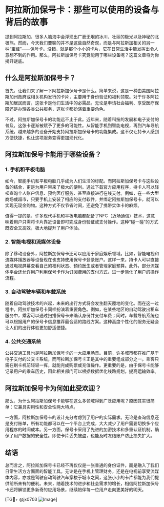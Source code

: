 # 阿拉斯加保号卡：那些可以使用的设备与背后的故事

提到阿拉斯加，很多人脑海中会浮现出广袤无垠的冰川、壮丽的极光以及神秘的北极熊。然而，今天我们要聊的并不是这些自然奇观，而是与阿拉斯加相关的另一种“宝藏”——保号卡。没错，就是那个小小的卡片，它在日常生活中能发挥出令人意想不到的作用。那么，阿拉斯加保号卡究竟能用于哪些设备呢？这篇文章将为你揭开谜底。

## 什么是阿拉斯加保号卡？

首先，让我们来了解一下阿拉斯加保号卡是什么。简单来说，这是一种由美国阿拉斯加州政府或相关机构发行的卡片，主要用于身份验证和福利领取。对于许多阿拉斯加居民而言，这张卡是他们生活中的必需品。无论是申请社会福利、享受医疗保障还是办理各类公共服务，这张卡都扮演着重要角色。

不过，阿拉斯加保号卡的功能远不止于此。近年来，随着科技的发展和电子支付的普及，这张卡逐渐被赋予了更多的可能性。从智能手机到智能电视，再到汽车导航系统，越来越多的设备开始支持阿拉斯加保号卡的功能集成。这不仅让持卡人感到方便快捷，也让这项服务变得更加现代化。

## 阿拉斯加保号卡能用于哪些设备？

### 1. 手机和平板电脑

如今，智能手机和平板电脑几乎成为人们生活的标配。而阿拉斯加保号卡与这些设备的结合，更是为用户带来了极大的便利。通过下载官方应用程序，持卡人可以轻松查询个人账户信息、预约医疗服务、甚至直接进行在线支付。例如，在一些大型商场或超市，只要手机上安装了相应的支付软件，并绑定阿拉斯加保号卡，就可以实现无现金购物。这种方式不仅节省时间，还避免了携带实体卡的麻烦。

值得一提的是，许多现代手机和平板电脑都配备了NFC（近场通信）技术，这意味着用户只需将卡片靠近设备即可完成身份验证或支付操作。这种“碰一碰”的方式既安全又高效，极大地提升了用户体验。

### 2. 智能电视和流媒体设备

除了移动设备外，阿拉斯加保号卡还可以应用于家庭娱乐领域。比如，智能电视和流媒体播放器等设备现在也支持使用保号卡登录账户。这样一来，持卡人可以直接通过电视屏幕查看自己的福利状态、预约医生或者管理家庭预算。此外，部分流媒体平台还允许用户利用保号卡作为订阅费用的支付方式，进一步简化了用户的操作流程。

### 3. 自动驾驶车辆和车载系统

随着自动驾驶技术的兴起，未来的出行方式将会发生翻天覆地的变化。而在这一过程中，阿拉斯加保号卡同样扮演着重要角色。例如，在某些地区的自动驾驶出租车服务中，乘客可以通过扫描保号卡来确认身份并支付车费；同时，车载导航系统也可以根据用户的保号卡信息推荐最合适的路线方案。这种高度个性化的服务无疑会让人们的出行体验更加舒适便捷。

### 4. 公共交通系统

公共交通工具也是阿拉斯加保号卡的一大应用场景。目前，许多城市都在推广基于电子支付的公交卡系统，而阿拉斯加保号卡正是其中的重要组成部分之一。乘客只需在刷卡机前轻轻一挥，就能完成购票或充值操作。更重要的是，由于保号卡能够记录用户的乘车历史，因此相关部门可以根据数据优化线路规划，提高运输效率。

## 阿拉斯加保号卡为何如此受欢迎？

那么，为什么阿拉斯加保号卡能够在这么多领域得到广泛应用呢？原因其实很简单：它兼具实用性和安全性两大特点。

一方面，阿拉斯加保号卡的设计充分考虑到了用户的实际需求。无论是查询信息还是支付账单，所有功能都可以在一个平台上完成，大大减少了用户需要切换多个应用程序的时间成本。另一方面，保号卡采用了先进的加密技术和多重认证机制，确保了用户数据的安全性。即使卡片丢失被盗，也能及时冻结账户防止损失扩大。

## 结语

总而言之，阿拉斯加保号卡已经不再仅仅是一张普通的身份证件，而是融入了我们日常生活方方面面的智能工具。无论是在手机上管理财务，还是在电视前享受流媒体内容，亦或是驾驶自动驾驶汽车穿梭于城市之间，这张小小的卡片都能为我们提供前所未有的便利。未来，随着技术的进步和社会需求的增长，相信阿拉斯加保号卡还将解锁更多新奇的应用场景，继续陪伴每一位用户走向更美好的明天。

[TG💪+ @jx0703 ![Image](https://github.com/user-attachments/assets/dbca1d08-cadb-493c-b0ec-ad6f7a83f270)]